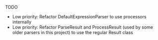 TODO
- Low priority: Refactor DefaultExpressionParser to use processors internally
- Low priority: Refactor ParseResult and ProcessResult (used by some older parsers in this project) to use the regular Result class